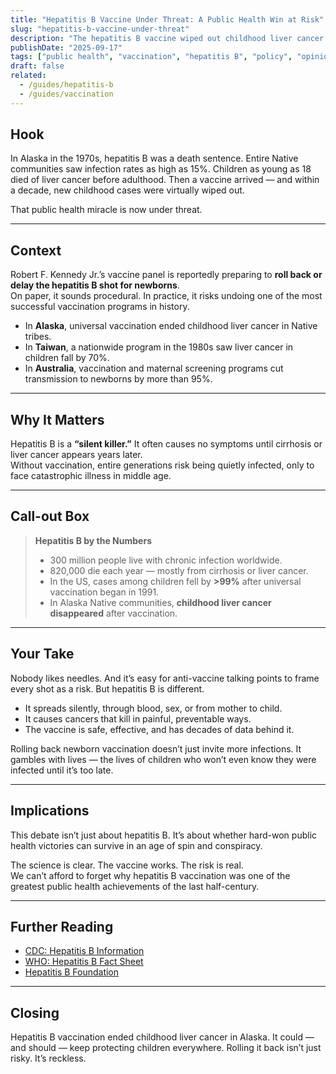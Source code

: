 ```yaml
---
title: "Hepatitis B Vaccine Under Threat: A Public Health Win at Risk"
slug: "hepatitis-b-vaccine-under-threat"
description: "The hepatitis B vaccine wiped out childhood liver cancer in places like Alaska and Taiwan. Now anti-vaccine politics threatens to undo that progress."
publishDate: "2025-09-17"
tags: ["public health", "vaccination", "hepatitis B", "policy", "opinion"]
draft: false
related:
  - /guides/hepatitis-b
  - /guides/vaccination
---
```


## Hook
In Alaska in the 1970s, hepatitis B was a death sentence. Entire Native communities saw infection rates as high as 15%. Children as young as 18 died of liver cancer before adulthood. Then a vaccine arrived — and within a decade, new childhood cases were virtually wiped out.  

That public health miracle is now under threat.

---

## Context
Robert F. Kennedy Jr.’s vaccine panel is reportedly preparing to **roll back or delay the hepatitis B shot for newborns**.  
On paper, it sounds procedural. In practice, it risks undoing one of the most successful vaccination programs in history.  

- In **Alaska**, universal vaccination ended childhood liver cancer in Native tribes.  
- In **Taiwan**, a nationwide program in the 1980s saw liver cancer in children fall by 70%.  
- In **Australia**, vaccination and maternal screening programs cut transmission to newborns by more than 95%.  

---

## Why It Matters
Hepatitis B is a **“silent killer.”** It often causes no symptoms until cirrhosis or liver cancer appears years later.  
Without vaccination, entire generations risk being quietly infected, only to face catastrophic illness in middle age.  

---

## Call-out Box
> **Hepatitis B by the Numbers**  
> - 300 million people live with chronic infection worldwide.  
> - 820,000 die each year — mostly from cirrhosis or liver cancer.  
> - In the US, cases among children fell by **>99%** after universal vaccination began in 1991.  
> - In Alaska Native communities, **childhood liver cancer disappeared** after vaccination.  

---

## Your Take
Nobody likes needles. And it’s easy for anti-vaccine talking points to frame every shot as a risk. But hepatitis B is different.  
- It spreads silently, through blood, sex, or from mother to child.  
- It causes cancers that kill in painful, preventable ways.  
- The vaccine is safe, effective, and has decades of data behind it.  

Rolling back newborn vaccination doesn’t just invite more infections. It gambles with lives — the lives of children who won’t even know they were infected until it’s too late.

---

## Implications
This debate isn’t just about hepatitis B. It’s about whether hard-won public health victories can survive in an age of spin and conspiracy.  

The science is clear. The vaccine works. The risk is real.  
We can’t afford to forget why hepatitis B vaccination was one of the greatest public health achievements of the last half-century.

---

## Further Reading
- [CDC: Hepatitis B Information](https://www.cdc.gov/hepatitis/hbv/)  
- [WHO: Hepatitis B Fact Sheet](https://www.who.int/news-room/fact-sheets/detail/hepatitis-b)  
- [Hepatitis B Foundation](https://www.hepb.org/)  

---

## Closing
Hepatitis B vaccination ended childhood liver cancer in Alaska. It could — and should — keep protecting children everywhere. Rolling it back isn’t just risky. It’s reckless.
